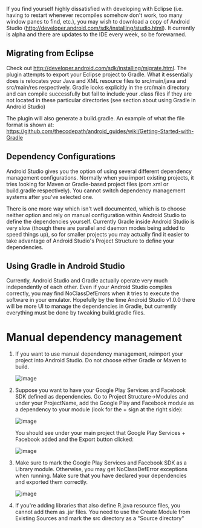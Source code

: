 If you find yourself highly dissatisfied with developing with Eclipse (i.e. having to restart whenever recompiles somehow don't work, too many window panes to find, etc.), you may wish to download a copy of Android Studio (http://developer.android.com/sdk/installing/studio.html).  It currently is alpha and there are updates to the IDE every week, so be forewarned.

## Migrating from Eclipse

Check out http://developer.android.com/sdk/installing/migrate.html.   The plugin attempts to export your Eclipse project to Gradle.  What it essentially does is relocates your Java and XML resource files to src/main/java and src/main/res respectively.  Gradle looks explicitly in the src/main directory and can compile successfully but fail to include your .class files if they are not located in these particular directories (see section about using Gradle in Android Studio)

The plugin will also generate a build.gradle.  An example of what the file format is shown at: https://github.com/thecodepath/android_guides/wiki/Getting-Started-with-Gradle

## Dependency Configurations
Android Studio gives you the option of using several different dependency management configurations.  Normally when you import existing projects, it tries looking for Maven or Gradle-based project files (pom.xml or build.gradle respectively).  You cannot switch dependency management systems after you've selected one.

There is one more way which isn't well documented, which is to choose neither option and rely on manual configuration within Android Studio to define the dependencies yourself.  Currently Gradle inside Android Studio is very slow (though there are parallel and daemon modes being added to speed things up), so for smaller projects you may actually find it easier to take advantage of Android Studio's Project Structure to define your dependencies.  

## Using Gradle in Android Studio

Currently, Android Studio and Gradle actually operate very much independently of each other.  Even if your Android Studio compiles correctly, you may find NoClassDefErrors when it tries to execute the software in your emulator.    Hopefully by the time Android Studio v1.0.0 there will be more UI to manage the dependencies in Gradle, but currently everything must be done by tweaking build.gradle files.

# Manual dependency management

1. If you want to use manual dependency management, reimport your project into Android Studio.  Do not choose either Gradle or Maven to build.

   ![image](https://f.cloud.github.com/assets/326857/1445194/eba67782-421a-11e3-98aa-9d25a9e7e11a.png)

2. Suppose you want to have your Google Play Services and Facebook SDK defined as dependencies.  Go to Project Structure->Modules and under your ProjectName, add the Google Play and Facebook module as a dependency to your module (look for the + sign at the right side):

   ![image](https://f.cloud.github.com/assets/326857/1445028/307d4ec0-4217-11e3-8417-181d0db54f69.png)

   You should see under your main project that Google Play Services + Facebook added and the Export button clicked:

   ![image](https://f.cloud.github.com/assets/326857/1445499/431196bc-4222-11e3-8f80-bbc3bb3afe73.png)

3. Make sure to mark the Google Play Services and Facebook SDK as a Library module.  Otherwise, you may get NoClassDefError exceptions when running.  Make sure that you have declared your dependencies and exported them correctly.

   ![image](https://f.cloud.github.com/assets/326857/1460057/438638aa-440c-11e3-8f3b-05e8b21ece58.png)

4. If you're adding libraries that also define R.java resource files, you cannot add them as .jar files.    You need to use the Create Module from Existing Sources and mark the src directory as a "Source directory" 